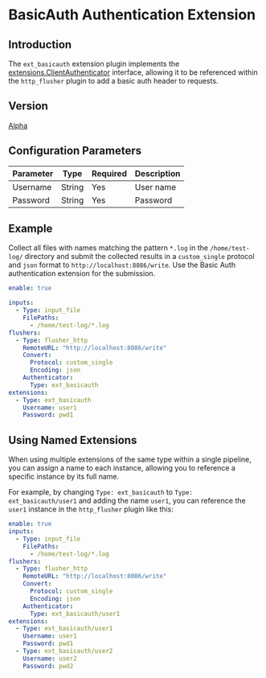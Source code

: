 # BasicAuth Authentication Extension

## Introduction

The `ext_basicauth` extension plugin implements the [extensions.ClientAuthenticator](https://github.com/alibaba/ilogtail/blob/main/pkg/pipeline/extensions/authenticator.go) interface, allowing it to be referenced within the `http_flusher` plugin to add a basic auth header to requests.

## Version

[Alpha](../stability-level.md)

## Configuration Parameters

| Parameter       | Type     | Required | Description  |
|----------|--------|------|-----|
| Username | String | Yes    | User name |
| Password | String | Yes    | Password  |

## Example

Collect all files with names matching the pattern `*.log` in the `/home/test-log/` directory and submit the collected results in a `custom_single` protocol and `json` format to `http://localhost:8086/write`. Use the Basic Auth authentication extension for the submission.

```yaml
enable: true

inputs:
  - Type: input_file
    FilePaths:
      - /home/test-log/*.log
flushers:
  - Type: flusher_http
    RemoteURL: "http://localhost:8086/write"
    Convert:
      Protocol: custom_single
      Encoding: json
    Authenticator:
      Type: ext_basicauth
extensions:
  - Type: ext_basicauth
    Username: user1
    Password: pwd1
```

## Using Named Extensions

When using multiple extensions of the same type within a single pipeline, you can assign a name to each instance, allowing you to reference a specific instance by its full name.

For example, by changing `Type: ext_basicauth` to `Type: ext_basicauth/user1` and adding the name `user1`, you can reference the `user1` instance in the `http_flusher` plugin like this:

```yaml
enable: true
inputs:
  - Type: input_file
    FilePaths:
      - /home/test-log/*.log
flushers:
  - Type: flusher_http
    RemoteURL: "http://localhost:8086/write"
    Convert:
      Protocol: custom_single
      Encoding: json
    Authenticator:
      Type: ext_basicauth/user1
extensions:
  - Type: ext_basicauth/user1
    Username: user1
    Password: pwd1
  - Type: ext_basicauth/user2
    Username: user2
    Password: pwd2
```
